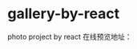 # gallery-by-react
photo project by react
在线预览地址：<a href="https://xl87-git.github.io/gallery-by-react/dist/"></a>
